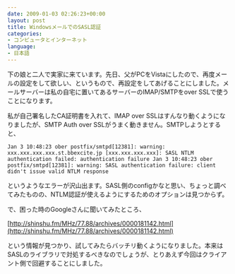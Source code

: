 ```yaml
---
date: 2009-01-03 02:26:23+00:00
layout: post
title: WindowsメールでのSASL認証
categories:
- コンピュータとインターネット
language:
- 日本語
---
```


下の娘と二人で実家に来ています。先日、父がPCをVistaにしたので、再度メールの設定をして欲しい、というもので、再設定をしてあげることにしました。メールサーバーは私の自宅に置いてあるサーバーのIMAP/SMTPをover SSLで使うことになります。

私が自己署名したCA証明書を入れて、IMAP over SSLはすんなり動くようになりましたが、SMTP Auth over SSLがうまく動きません。SMTPしようとすると、

    
    Jan 3 10:48:23 ober postfix/smtpd[12381]: warning: xxx.xxx.xxx.xxx.st.bbexcite.jp [xxx.xxx.xxx.xxx]: SASL NTLM authentication failed: authentication failure Jan 3 10:48:23 ober postfix/smtpd[12381]: warning: SASL authentication failure: client didn't issue valid NTLM response


というようなエラーが沢山出ます。SASL側のconfigかなと思い、ちょっと調べてみたものの、NTLM認証が使えるようにするためのオプションは見つからず。

で、困った時のGoogleさんに聞いてみたところ、

[http://shinshu.fm/MHz/77.88/archives/0000181142.html](http://shinshu.fm/MHz/77.88/archives/0000181142.html)

という情報が見つかり、試してみたらバッチリ動くようになりました。本来はSASLのライブラリで対処するべきなのでしょうが、とりあえず今回はクライアント側で回避することにしました。
